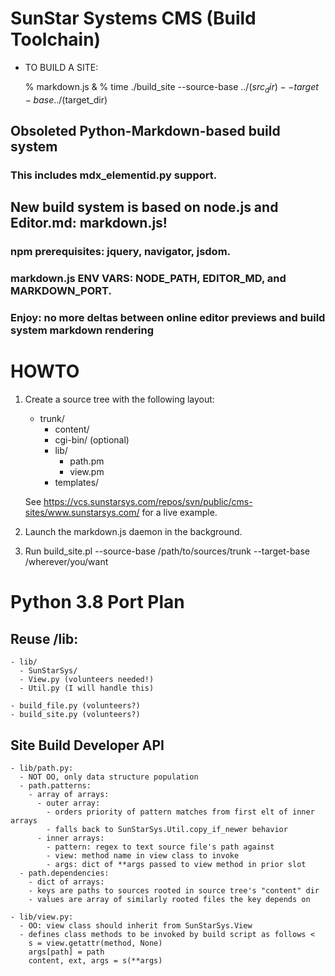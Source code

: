# SunStar Systems CMS (Build Toolchain)

- TO BUILD A SITE:

   % markdown.js &
   % time ./build_site --source-base ../$(src_dir) --target-base ../$(target_dir)

## Obsoleted Python-Markdown-based build system

### This includes mdx_elementid.py support.

## New build system is based on node.js and Editor.md: markdown.js!

### npm prerequisites: jquery, navigator, jsdom.

### markdown.js ENV VARS: NODE_PATH, EDITOR_MD, and MARKDOWN_PORT.

### Enjoy: no more deltas between online editor previews and build system markdown rendering

# HOWTO

1. Create a source tree with the following layout:

   - trunk/
       - content/
       - cgi-bin/ (optional)
       - lib/
           - path.pm
           - view.pm
       - templates/

    See <https://vcs.sunstarsys.com/repos/svn/public/cms-sites/www.sunstarsys.com/> for a live example.

2. Launch the markdown.js daemon in the background.

3. Run build_site.pl --source-base /path/to/sources/trunk --target-base /wherever/you/want

# Python 3.8 Port Plan

## Reuse /lib:

    - lib/
      - SunStarSys/
      - View.py (volunteers needed!)
      - Util.py (I will handle this)

    - build_file.py (volunteers?)
    - build_site.py (volunteers?)


## Site Build Developer API

    - lib/path.py:
      - NOT OO, only data structure population
      - path.patterns:
        - array of arrays:
          - outer array:
            - orders priority of pattern matches from first elt of inner arrays
            - falls back to SunStarSys.Util.copy_if_newer behavior
          - inner arrays:
            - pattern: regex to text source file's path against
            - view: method name in view class to invoke
            - args: dict of **args passed to view method in prior slot
      - path.dependencies:
        - dict of arrays:
        - keys are paths to sources rooted in source tree's "content" dir
        - values are array of similarly rooted files the key depends on

    - lib/view.py:
      - OO: view class should inherit from SunStarSys.View
      - defines class methods to be invoked by build script as follows <
        s = view.getattr(method, None)
        args[path] = path
        content, ext, args = s(**args)
